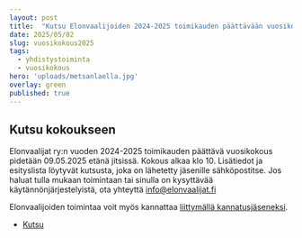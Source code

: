 ```yaml
---
layout: post
title:  "Kutsu Elonvaalijoiden 2024-2025 toimikauden päättävään vuosikokoukseen"
date: 2025/05/02
slug: vuosikokous2025
tags:
  - yhdistystoiminta
  - vuosikokous
hero: 'uploads/metsanlaella.jpg'
overlay: green
published: true
---
```


## Kutsu kokoukseen

Elonvaalijat ry:n vuoden 2024-2025 toimikauden päättävä vuosikokous pidetään 09.05.2025 etänä jitsissä. Kokous alkaa klo 10.
Lisätiedot ja esityslista löytyvät kutsusta, joka on lähetetty jäsenille sähköpostitse. Jos haluat tulla mukaan toimintaan tai sinulla on kysyttävää käytännönjärjestelyistä, ota yhteyttä info@elonvaalijat.fi

Elonvaalijoiden toimintaa voit myös kannattaa [liittymällä kannatusjäseneksi](https://elonvaalijat.fi/posts/mukaan-kannatusjaseneksi).

* [Kutsu](/uploads/kutsu_Elonvaalijat_ry_20250502.pdf)
